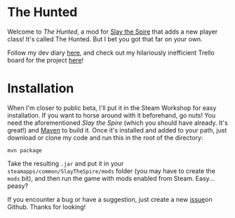 # The Hunted
Welcome to _The Hunted_, a mod for [Slay the Spire](https://store.steampowered.com/app/646570/Slay_the_Spire/) that adds a new player class! It's called The Hunted. But I bet you got that far on your own.

Follow my dev diary [here](https://benstein.io/blog/tag/project-the-hunted), and check out my hilariously inefficient Trello board for the project [here](https://trello.com/b/yaiaCW0X/slay-the-spire-the-hunted)!

# Installation
When I'm closer to public beta, I'll put it in the Steam Workshop for easy installation. If you want to horse around with it beforehand, go nuts! You need the aforementioned _Slay the Spire_ (which you should have already. It's great!) and [Maven](https://maven.apache.org/download.cgi) to build it. Once it's installed and added to your path, just download or clone my code and run this in the root of the directory:

```
mvn package
```

Take the resulting `.jar` and put it in your `steamapps/common/SlayTheSpire/mods` folder (you may have to create the `mods` bit), and then run the game with mods enabled from Steam. Easy... peasy?

If you encounter a bug or have a suggestion, just create a new [issue](https://github.com/jammerware/the-hunted/issues/new)on Github. Thanks for looking!